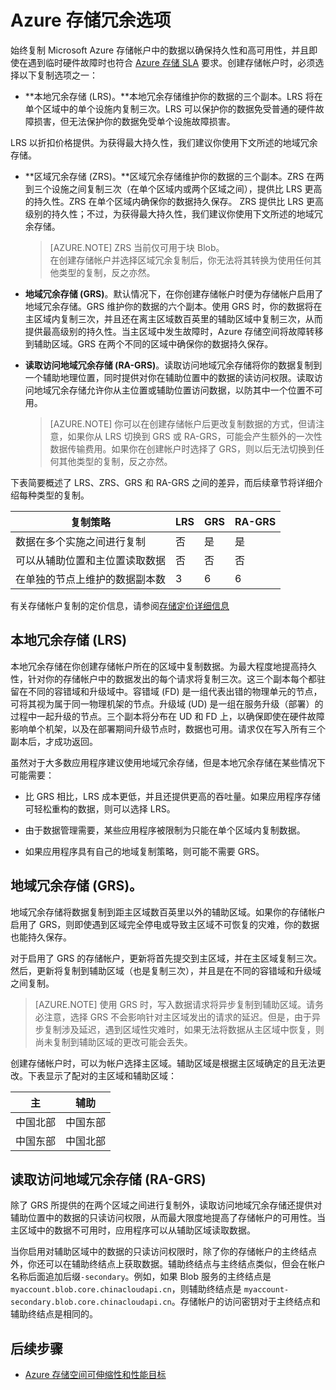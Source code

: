 
<properties
pageTitle="Azure 存储冗余选项 | MicrosoftAzure"
description="始终复制 Microsoft Azure 存储帐户中的数据以确保持久性和高可用性。了解 Azure 存储帐户的复制选项。"
services="storage"
documentationCenter=""
authors="tamram"
manager="adinah"
editor=""
/>

<tags ms.service="storage" ms.date="03/20/2015" wacn.date="04/11/2015"/>

# Azure 存储冗余选项



始终复制 Microsoft Azure 存储帐户中的数据以确保持久性和高可用性，并且即使在遇到临时硬件故障时也符合 [Azure 存储 SLA](/support/legal/sla) 要求。创建存储帐户时，必须选择以下复制选项之一：  

- **本地冗余存储 (LRS)。**本地冗余存储维护你的数据的三个副本。LRS 将在单个区域中的单个设施内复制三次。LRS 可以保护你的数据免受普通的硬件故障损害，但无法保护你的数据免受单个设施故障损害。
  
LRS 以折扣价格提供。为获得最大持久性，我们建议你使用下文所述的地域冗余存储。


- **区域冗余存储 (ZRS)。**区域冗余存储维护你的数据的三个副本。ZRS 在两到三个设施之间复制三次（在单个区域内或两个区域之间），提供比 LRS 更高的持久性。ZRS 在单个区域内确保你的数据持久保存。
ZRS 提供比 LRS 更高级别的持久性；不过，为获得最大持久性，我们建议你使用下文所述的地域冗余存储。  

	> [AZURE.NOTE] ZRS 当前仅可用于块 Blob。  
	> 在创建存储帐户并选择区域冗余复制后，你无法将其转换为使用任何其他类型的复制，反之亦然。
 


- **地域冗余存储 (GRS)**。默认情况下，在你创建存储帐户时便为存储帐户启用了地域冗余存储。GRS 维护你的数据的六个副本。使用 GRS 时，你的数据将在主区域内复制三次，并且还在离主区域数百英里的辅助区域中复制三次，从而提供最高级别的持久性。当主区域中发生故障时，Azure 存储空间将故障转移到辅助区域。GRS 在两个不同的区域中确保你的数据持久保存。


- **读取访问地域冗余存储 (RA-GRS)**。读取访问地域冗余存储将你的数据复制到一个辅助地理位置，同时提供对你在辅助位置中的数据的读访问权限。读取访问地域冗余存储允许你从主位置或辅助位置访问数据，以防其中一个位置不可用。

	> [AZURE.NOTE] 你可以在创建存储帐户后更改复制数据的方式，但请注意，如果你从 LRS 切换到 GRS 或 RA-GRS，可能会产生额外的一次性数据传输费用。如果你在创建帐户时选择了 GRS，则以后无法切换到任何其他类型的复制，反之亦然。
 

下表简要概述了 LRS、ZRS、GRS 和 RA-GRS 之间的差异，而后续章节将详细介绍每种类型的复制。


|复制策略|LRS|GRS|RA-GRS 
|--------------------|---|---|------
|数据在多个实施之间进行复制|否|是|是|
|可以从辅助位置和主位置读取数据|否|否|否|是
|在单独的节点上维护的数据副本数|3|6|6
 

有关存储帐户复制的定价信息，请参阅[存储定价详细信息](/home/features/storage/#price)

## 本地冗余存储 (LRS)

本地冗余存储在你创建存储帐户所在的区域中复制数据。为最大程度地提高持久性，针对你的存储帐户中的数据发出的每个请求将复制三次。这三个副本每个都驻留在不同的容错域和升级域中。容错域 (FD) 是一组代表出错的物理单元的节点，可将其视为属于同一物理机架的节点。升级域 (UD) 是一组在服务升级（部署）的过程中一起升级的节点。三个副本将分布在 UD 和 FD 上，以确保即使在硬件故障影响单个机架，以及在部署期间升级节点时，数据也可用。请求仅在写入所有三个副本后，才成功返回。

虽然对于大多数应用程序建议使用地域冗余存储，但是本地冗余存储在某些情况下可能需要：  

- 比 GRS 相比，LRS 成本更低，并且还提供更高的吞吐量。如果应用程序存储可轻松重构的数据，则可以选择 LRS。

- 由于数据管理需要，某些应用程序被限制为只能在单个区域内复制数据。

- 如果应用程序具有自己的地域复制策略，则可能不需要 GRS。



## 地域冗余存储 (GRS)。


地域冗余存储将数据复制到距主区域数百英里以外的辅助区域。如果你的存储帐户启用了 GRS，则即使遇到区域完全停电或导致主区域不可恢复的灾难，你的数据也能持久保存。 

对于启用了 GRS 的存储帐户，更新将首先提交到主区域，并在主区域复制三次。然后，更新将复制到辅助区域（也是复制三次），并且是在不同的容错域和升级域之间复制。

 
> [AZURE.NOTE] 使用 GRS 时，写入数据请求将异步复制到辅助区域。请务必注意，选择 GRS 不会影响针对主区域发出的请求的延迟。但是，由于异步复制涉及延迟，遇到区域性灾难时，如果无法将数据从主区域中恢复，则尚未复制到辅助区域的更改可能会丢失。
 
创建存储帐户时，可以为帐户选择主区域。辅助区域是根据主区域确定的且无法更改。下表显示了配对的主区域和辅助区域：

|主            |辅助        
| ---------------   |----------------
|中国北部   |中国东部
|中国东部   |中国北部 
 
## 读取访问地域冗余存储 (RA-GRS)

除了 GRS 所提供的在两个区域之间进行复制外，读取访问地域冗余存储还提供对辅助位置中的数据的只读访问权限，从而最大限度地提高了存储帐户的可用性。当主区域中的数据不可用时，应用程序可以从辅助区域读取数据。

当你启用对辅助区域中的数据的只读访问权限时，除了你的存储帐户的主终结点外，你还可以在辅助终结点上获取数据。辅助终结点与主终结点类似，但会在帐户名称后面追加后缀`-secondary`。例如，如果 Blob 服务的主终结点是  `myaccount.blob.core.chinacloudapi.cn`，则辅助终结点是  `myaccount-secondary.blob.core.chinacloudapi.cn`。存储帐户的访问密钥对于主终结点和辅助终结点是相同的。

## 后续步骤

- [Azure 存储空间可伸缩性和性能目标](/documentation/articles/storage-scalability-targets)

<!--HONumber=51-->